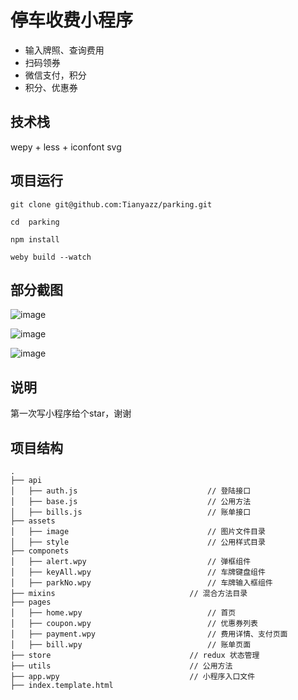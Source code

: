  # **停车收费小程序**
 * 输入牌照、查询费用
 * 扫码领券
 * 微信支付，积分
 * 积分、优惠券
 ## **技术栈**
 wepy + less + iconfont svg
 ## **项目运行**
 ```
 git clone git@github.com:Tianyazz/parking.git
 
 cd  parking
 
 npm install
 
 weby build --watch
 ````
 
## **部分截图**

![image](https://github.com/SkinsTY/parking/blob/master/src/assets/image/1.jpg)

![image](https://github.com/SkinsTY/parking/blob/master/src/assets/image/2.jpg)

![image](https://github.com/SkinsTY/parking/blob/master/src/assets/image/3.jpg)

## **说明**
 第一次写小程序给个star，谢谢

## **项目结构**
```
.
├── api
│   ├── auth.js								// 登陆接口
│   ├── base.js								// 公用方法
│   ├── bills.js							// 账单接口
├── assets
│   ├── image								// 图片文件目录
│   ├── style								// 公用样式目录
├── componets
│   ├── alert.wpy							// 弹框组件
│   ├── keyAll.wpy							// 车牌键盘组件
│   ├── parkNo.wpy							// 车牌输入框组件
├── mixins								// 混合方法目录
├── pages
│   ├── home.wpy							// 首页
│   ├── coupon.wpy							// 优惠券列表
│   ├── payment.wpy							// 费用详情、支付页面
│   ├── bill.wpy							// 账单页面
├── store								// redux 状态管理
├── utils 								// 公用方法
├── app.wpy								// 小程序入口文件
├── index.template.html
```
